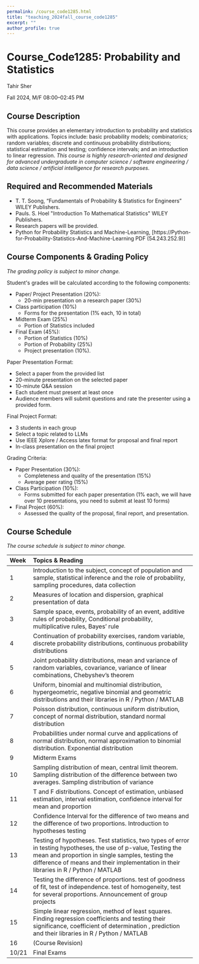 ```yaml
---
permalink: /course_code1285.html
title: "teaching_2024fall_course_code1285"
excerpt: ""
author_profile: true
---
```



# **Course_Code1285: Probability and Statistics**

Tahir Sher

Fall 2024, M/F 08:00–02:45 PM


## **Course Description**

This course provides an elementary introduction to probability and statistics with applications. Topics include: basic probability models; combinatorics; random variables; discrete and continuous probability distributions; statistical estimation and testing; confidence intervals; and an introduction to linear regression. *This course is highly research-oriented and designed for advanced undergraduate in computer science / software engineering / data science / artificial intelligence for research purposes*.


## **Required and Recommended Materials**

* T. T. Soong, “Fundamentals of Probability & Statistics for Engineers” WILEY Publishers.
* Pauls. S. Hoel "Introduction To Mathematical Statistics" WILEY Publishers.
* Research papers will be provided.
* Python for Probability Statistics and Machine-Learning, [https://Python-for-Probability-Statistics-And-Machine-Learning PDF (54.243.252.9)]


## **Course Components & Grading Policy** 
*The grading policy is subject to minor change.*

Student's grades will be calculated according to the following components: 

* Paper/ Project Presentation (20%):
  * 20-min presentation on a research paper (30%)
* Class participation (10%)
  * Forms for the presentation (1% each, 10 in total)
* Midterm Exam (25%)
  * Portion of Statistics included
* Final Exam (45%):
  * Portion of Statistics (10%)
  * Portion of Probability (25%)
  * Project presentation (10%). 

Paper Presentation Format:
- Select a paper from the provided list
- 20-minute presentation on the selected paper
- 10-minute Q&A session
- Each student must present at least once
- Audience members will submit questions and rate the presenter using a provided form.


Final Project Format:
- 3 students in each group
- Select a topic related to LLMs
- Use IEEE Xplore / Access latex format for proposal and final report
- In-class presentation on the final project


Grading Criteria:
- Paper Presentation (30%):
   - Completeness and quality of the presentation (15%)
   - Average peer rating (15%)
- Class Participation (10%):
   - Forms submitted for each paper presentation (1% each, we will have over 10 presentations, you need to submit at least 10 forms)
- Final Project (60%):
   - Assessed the quality of the proposal, final report, and presentation.



## **Course Schedule** 

*The course schedule is subject to minor change.*

| Week         | Topics & Reading |
| :----------  | :----------------------------------------------------------------------------------------------------------------------------------------------------------------------------------------------------------------------------------------------------------------------------------------------------------------------------------------------------------------------------------------------------------------------------------------------------------------------------------------------------------------------------------------------------------------------------------- |
| 1      | Introduction to the subject, concept of population and sample, statistical inference and the role of probability, sampling procedures, data collection                                                                                                                                                                                                                                                                                                                                                                                                                                                                                                                                                                                           |
| 2      | Measures of location and dispersion, graphical presentation of data                                                                                                                                                                                                                                                                                                                                                                                                                                                                                                                                                                                    |
| 3      | Sample space, events, probability of an event, additive rules of probability, Conditional probability, multiplicative rules, Bayes’ rule                                                                                                                                                                                                                                                                                                                                                                                                                                                                                                                                                                                               |
| 4      | Continuation of probability exercises, random variable, discrete probability distributions, continuous probability distributions                                                                                                                                                                                                                                                                                                                                                                                                                                                                                                                                                                                                  |
| 5       | Joint probability distributions, mean and variance of random variables, covariance, variance of linear combinations, Chebyshev’s theorem                                                                                                                                                                                                                                                                                                                                                                                                                                                                                                                                                                                             |
| 6       | Uniform, binomial and multinomial distribution, hypergeometric, negative binomial and geometric distributions and their libraries in R / Python / MATLAB                                                                                                         |
| 7      | Poisson distribution, continuous uniform distribution, concept of normal distribution, standard normal distribution                                                                                                                                                                                                                                                                                                                                                                                                 |
| 8       | Probabilities under normal curve and applications of normal distribution, normal approximation to binomial distribution. Exponential distribution     |
| 9       | Midterm Exams                                                                                                                                                                                                                                                               |
| 10       | Sampling distribution of mean, central limit theorem. Sampling distribution of the difference between two averages. Sampling distribution of variance                                                                                                                                                                                                                                                                                                         |
| 11       | T and F distributions. Concept of estimation, unbiased estimation, interval estimation, confidence interval for mean and proportion                                                                                                                                                                                                                                                                                                                                                                                               |
| 12       | Confidence Interval for the difference of two means and the difference of two proportions. Introduction to hypotheses testing                                                                                                  |
| 13       | Testing of hypotheses. Test statistics, two types of error in testing hypotheses, the use of p-value, Testing the mean and proportion in single samples, testing the difference of means and their implementation in their libraries in R / Python / MATLAB                                                                                                                                                             |
| 14       | Testing the difference of proportions. test of goodness of fit, test of independence. test of homogeneity, test for several proportions. Announcement of group projects                                                                                                                                                                   |
| 15       | Simple linear regression, method of least squares. Finding regression coefficients and testing their significance, coefficient of determination , prediction and their libraries in R / Python / MATLAB                                                                                                                                                                                                                                   |
| 16       | (Course Revision)                                                                                                                                                                                                                                                                                                                                                                                                                                                                                                                                                                                                                  |
| 10/21       | Final Exams                                                                                                            |
                                                                                                                                                                                                                                                                   





 
